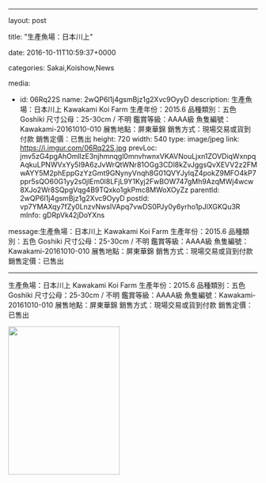 
--- 

layout: post 

title: "生產魚場：日本川上" 

date: 2016-10-11T10:59:37+0000 

categories: Sakai,Koishow,News 

media:
  - id: 06Rq22S
    name: 2wQP6l1j4gsmBjz1g2Xvc9OyyD
    description: 生產魚場：日本川上 Kawakami Koi Farm
生產年份：2015.6
品種類別：五色 Goshiki
尺寸公母：25-30cm / 不明
鑑賞等級：AAAA級 
魚隻編號：Kawakami-20161010-010
展售地點：屏東華錦
銷售方式：現場交易或貨到付款
銷售定價：已售出
    height: 720
    width: 540
    type: image/jpeg
    link: https://i.imgur.com/06Rq22S.jpg
    prevLoc: jmv5zG4pgAhOmllzE3njhmnqgl0mnvhwnxVKAVNouLjxn1ZOVDiqWxnpqAqkuLPNWVxYy5I9A6zJvWrQtWNr81OGg3CDl8kZvJggsQvXEVV2z2FMwAYY5M2phEppGzYzGmt9GNynyVnqh8G01QVYJyIqZ4pokZ9MFO4kP7ppr5sQO60G1yy2s0jlEm0l8LFjL9Y1Kyj2FwBOW747gMh9AzqMWj4wcw8XJo2Wr8SQpgVqg4B9TQxko1gkPmc8MWoXOyZz
    parentId: 2wQP6l1j4gsmBjz1g2Xvc9OyyD
    postId: vp7YMAXqy7fZy0LnzvNwslVApq7vwDS0PJy0y6yrho1pJlXGKQu3R
    mInfo: gDRpVk42jDoYXns

message:生產魚場：日本川上 Kawakami Koi Farm
生產年份：2015.6
品種類別：五色 Goshiki
尺寸公母：25-30cm / 不明
鑑賞等級：AAAA級 
魚隻編號：Kawakami-20161010-010
展售地點：屏東華錦
銷售方式：現場交易或貨到付款
銷售定價：已售出


--- 


生產魚場：日本川上 Kawakami Koi Farm
生產年份：2015.6
品種類別：五色 Goshiki
尺寸公母：25-30cm / 不明
鑑賞等級：AAAA級 
魚隻編號：Kawakami-20161010-010
展售地點：屏東華錦
銷售方式：現場交易或貨到付款
銷售定價：已售出


<a href="https://i.imgur.com/06Rq22S.jpg"><img src="https://i.imgur.com/06Rq22S.jpg" height=300 width=225 /></a> 
 

